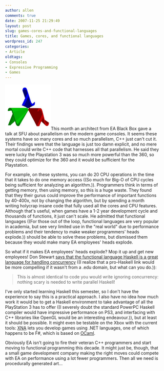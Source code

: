 ```yaml
---
author: allen
comments: true
date: 2007-11-25 21:29:49
layout: post
slug: games-cores-and-functional-languages
title: Games, cores, and functional languages
wordpress_id: 247
categories:
- Article
oldtags:
- Consoles
- Expressive Programming
- Games
---
```


![](/images/wp-uploads/2007/11/lambdas1.jpg)This month an architect from EA Black Box gave a talk at SFU about parallelism on the modern game consoles. It seems these systems have so many cores and so much parallelism, C++ just can't cut it. Their findings were that the language is just too damn explicit, and no mere mortal could write C++ code that harnesses all that parallelism. He said they were lucky the Playstation 3 was so much more powerful than the 360, so they could optimize for the 360 and it would be sufficient for the Playstation.

For example, on these systems, you can do 20 CPU operations in the time that it takes to do one memory access ((So much for Big-O of CPU cycles being sufficient for analyzing an algorithm.)). Programmers think in terms of getting memory, then using memory, so this is a huge waste. They found that they their gurus could improve the performance of important functions by 40-400x, not by changing the algorithm, but by spending a month writing holycrap insane code that fully used all the cores and CPU features. Although that's useful, when games have a 1-2 year development cycle and thousands of functions, it just can't scale. He admitted that functional languages ((For those out of the loop, functional languages are very popular in academia, but see very limited use in the "real world" due to performance problems and their tendency to make weaker programmers' heads explode.)) should be able to solve these problems, but dismissed them because they would make many EA employees' heads explode.

So what if it makes EA employees' heads explode? Mop it up and get new employees! Don Stewart [says that the functional language Haskell is a great language for handling concurrency](http://cgi.cse.unsw.edu.au/~dons/blog/2007/11/26#no-headaches) ((I realize that a pro-Haskell link would be more compelling if it wasn't from a .edu domain, but what can you do.)):


> This is almost identical to code you would write ignoring concurrency: nothing scary is needed to write parallel Haskell!


I've only started learning Haskell this semester, so I don't have the experience to say this is a practical approach. I also have no idea how much work it would be to get a Haskell environment to take advantage of all the PlayStation 3 has to offer ((I severely doubt the standard PowerPC Haskell compiler would have impressive performance on PS3, and interfacing with C++ libraries like OpenGL would be an interesting endeavour.)), but at least it should be possible. It might even be testable on the Xbox with the current tools: [XNA](http://msdn.microsoft.com/xna/) lets you develop games using .NET languages, one of which happens to be F#, which is based on [OCaml](http://en.wikipedia.org/wiki/OCaml).

Obviously EA isn't going to fire their veteran C++ programmers and start moving to functional programming this decade. It might just be, though, that a small game development company making the right moves could compete with EA on performance using a lot fewer programmers. Then all we need is procedurally generated art...
